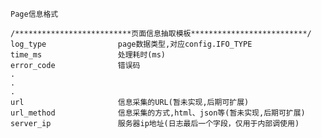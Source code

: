 


	Page信息格式
	
	/**************************页面信息抽取模板**************************/
	log_type				page数据类型,对应config.IFO_TYPE
	time_ms					处理耗时(ms)
	error_code				错误码
	.
	.
	.
	url						信息采集的URL(暂未实现,后期可扩展)
	url_method				信息采集的方式,html、json等(暂未实现,后期可扩展)
	server_ip				服务器ip地址(日志最后一个字段，仅用于内部调使用)